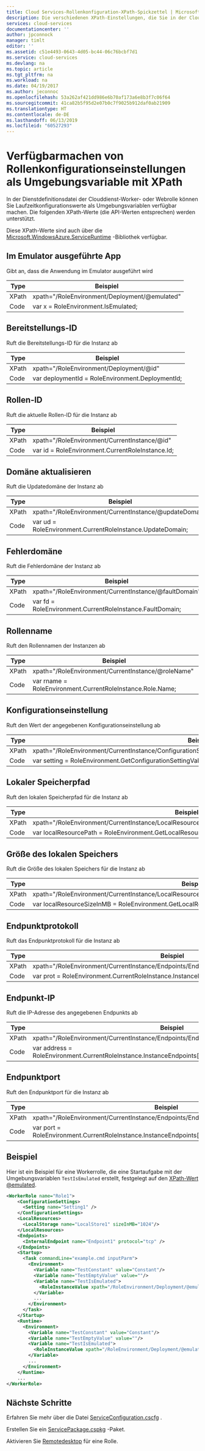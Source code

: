 ```yaml
---
title: Cloud Services-Rollenkonfiguration-XPath-Spickzettel | Microsoft-Dokumentation
description: Die verschiedenen XPath-Einstellungen, die Sie in der Clouddienst-Rollenkonfiguration verwenden können, um Einstellungen als Umgebungsvariable verfügbar zu machen.
services: cloud-services
documentationcenter: ''
author: jpconnock
manager: timlt
editor: ''
ms.assetid: c51e4493-0643-4d05-bc44-06c76bcbf7d1
ms.service: cloud-services
ms.devlang: na
ms.topic: article
ms.tgt_pltfrm: na
ms.workload: na
ms.date: 04/19/2017
ms.author: jeconnoc
ms.openlocfilehash: 53a262af421dd986e6b70af173a6e8b3f7c06f64
ms.sourcegitcommit: 41ca82b5f95d2e07b0c7f9025b912daf0ab21909
ms.translationtype: HT
ms.contentlocale: de-DE
ms.lasthandoff: 06/13/2019
ms.locfileid: "60527293"
---
```

# <a name="expose-role-configuration-settings-as-an-environment-variable-with-xpath"></a>Verfügbarmachen von Rollenkonfigurationseinstellungen als Umgebungsvariable mit XPath
In der Dienstdefinitionsdatei der Clouddienst-Worker- oder Webrolle können Sie Laufzeitkonfigurationswerte als Umgebungsvariablen verfügbar machen. Die folgenden XPath-Werte (die API-Werten entsprechen) werden unterstützt.

Diese XPath-Werte sind auch über die [Microsoft.WindowsAzure.ServiceRuntime](/previous-versions/azure/reference/ee773173(v=azure.100)) -Bibliothek verfügbar. 

## <a name="app-running-in-emulator"></a>Im Emulator ausgeführte App
Gibt an, dass die Anwendung im Emulator ausgeführt wird

| Type | Beispiel |
| --- | --- |
| XPath |xpath="/RoleEnvironment/Deployment/@emulated" |
| Code |var x = RoleEnvironment.IsEmulated; |

## <a name="deployment-id"></a>Bereitstellungs-ID
Ruft die Bereitstellungs-ID für die Instanz ab

| Type | Beispiel |
| --- | --- |
| XPath |xpath="/RoleEnvironment/Deployment/@id" |
| Code |var deploymentId = RoleEnvironment.DeploymentId; |

## <a name="role-id"></a>Rollen-ID
Ruft die aktuelle Rollen-ID für die Instanz ab

| Type | Beispiel |
| --- | --- |
| XPath |xpath="/RoleEnvironment/CurrentInstance/@id" |
| Code |var id = RoleEnvironment.CurrentRoleInstance.Id; |

## <a name="update-domain"></a>Domäne aktualisieren
Ruft die Updatedomäne der Instanz ab

| Type | Beispiel |
| --- | --- |
| XPath |xpath="/RoleEnvironment/CurrentInstance/@updateDomain" |
| Code |var ud = RoleEnvironment.CurrentRoleInstance.UpdateDomain; |

## <a name="fault-domain"></a>Fehlerdomäne
Ruft die Fehlerdomäne der Instanz ab

| Type | Beispiel |
| --- | --- |
| XPath |xpath="/RoleEnvironment/CurrentInstance/@faultDomain" |
| Code |var fd = RoleEnvironment.CurrentRoleInstance.FaultDomain; |

## <a name="role-name"></a>Rollenname
Ruft den Rollennamen der Instanzen ab

| Type | Beispiel |
| --- | --- |
| XPath |xpath="/RoleEnvironment/CurrentInstance/@roleName" |
| Code |var rname = RoleEnvironment.CurrentRoleInstance.Role.Name; |

## <a name="config-setting"></a>Konfigurationseinstellung
Ruft den Wert der angegebenen Konfigurationseinstellung ab

| Type | Beispiel |
| --- | --- |
| XPath |xpath="/RoleEnvironment/CurrentInstance/ConfigurationSettings/ConfigurationSetting[@name='Setting1']/@value" |
| Code |var setting = RoleEnvironment.GetConfigurationSettingValue("Setting1"); |

## <a name="local-storage-path"></a>Lokaler Speicherpfad
Ruft den lokalen Speicherpfad für die Instanz ab

| Type | Beispiel |
| --- | --- |
| XPath |xpath="/RoleEnvironment/CurrentInstance/LocalResources/LocalResource[@name='LocalStore1']/@path" |
| Code |var localResourcePath = RoleEnvironment.GetLocalResource("LocalStore1").RootPath; |

## <a name="local-storage-size"></a>Größe des lokalen Speichers
Ruft die Größe des lokalen Speichers für die Instanz ab

| Type | Beispiel |
| --- | --- |
| XPath |xpath="/RoleEnvironment/CurrentInstance/LocalResources/LocalResource[@name='LocalStore1']/@sizeInMB" |
| Code |var localResourceSizeInMB = RoleEnvironment.GetLocalResource("LocalStore1").MaximumSizeInMegabytes; |

## <a name="endpoint-protocol"></a>Endpunktprotokoll
Ruft das Endpunktprotokoll für die Instanz ab

| Type | Beispiel |
| --- | --- |
| XPath |xpath="/RoleEnvironment/CurrentInstance/Endpoints/Endpoint[@name='Endpoint1']/@protocol" |
| Code |var prot = RoleEnvironment.CurrentRoleInstance.InstanceEndpoints["Endpoint1"].Protocol; |

## <a name="endpoint-ip"></a>Endpunkt-IP
Ruft die IP-Adresse des angegebenen Endpunkts ab

| Type | Beispiel |
| --- | --- |
| XPath |xpath="/RoleEnvironment/CurrentInstance/Endpoints/Endpoint[@name='Endpoint1']/@address" |
| Code |var address = RoleEnvironment.CurrentRoleInstance.InstanceEndpoints["Endpoint1"].IPEndpoint.Address |

## <a name="endpoint-port"></a>Endpunktport
Ruft den Endpunktport für die Instanz ab

| Type | Beispiel |
| --- | --- |
| XPath |xpath="/RoleEnvironment/CurrentInstance/Endpoints/Endpoint[@name='Endpoint1']/@port" |
| Code |var port = RoleEnvironment.CurrentRoleInstance.InstanceEndpoints["Endpoint1"].IPEndpoint.Port; |

## <a name="example"></a>Beispiel
Hier ist ein Beispiel für eine Workerrolle, die eine Startaufgabe mit der Umgebungsvariablen `TestIsEmulated` erstellt, festgelegt auf den [XPath-Wert @emulated](#app-running-in-emulator). 

```xml
<WorkerRole name="Role1">
    <ConfigurationSettings>
      <Setting name="Setting1" />
    </ConfigurationSettings>
    <LocalResources>
      <LocalStorage name="LocalStore1" sizeInMB="1024"/>
    </LocalResources>
    <Endpoints>
      <InternalEndpoint name="Endpoint1" protocol="tcp" />
    </Endpoints>
    <Startup>
      <Task commandLine="example.cmd inputParm">
        <Environment>
          <Variable name="TestConstant" value="Constant"/>
          <Variable name="TestEmptyValue" value=""/>
          <Variable name="TestIsEmulated">
            <RoleInstanceValue xpath="/RoleEnvironment/Deployment/@emulated"/>
          </Variable>
          ...
        </Environment>
      </Task>
    </Startup>
    <Runtime>
      <Environment>
        <Variable name="TestConstant" value="Constant"/>
        <Variable name="TestEmptyValue" value=""/>
        <Variable name="TestIsEmulated">
          <RoleInstanceValue xpath="/RoleEnvironment/Deployment/@emulated"/>
        </Variable>
        ...
      </Environment>
    </Runtime>
    ...
</WorkerRole>
```

## <a name="next-steps"></a>Nächste Schritte
Erfahren Sie mehr über die Datei [ServiceConfiguration.cscfg](cloud-services-model-and-package.md#serviceconfigurationcscfg) .

Erstellen Sie ein [ServicePackage.cspkg](cloud-services-model-and-package.md#servicepackagecspkg) -Paket.

Aktivieren Sie [Remotedesktop](cloud-services-role-enable-remote-desktop-new-portal.md) für eine Rolle.

